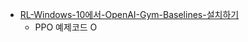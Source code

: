 - [RL-Windows-10에서-OpenAI-Gym-Baselines-설치하기](https://talkingaboutme.tistory.com/entry/RL-Windows-10%EC%97%90%EC%84%9C-OpenAI-Gym-Baselines-%EC%84%A4%EC%B9%98%ED%95%98%EA%B8%B0)
  - PPO 예제코드 O  
